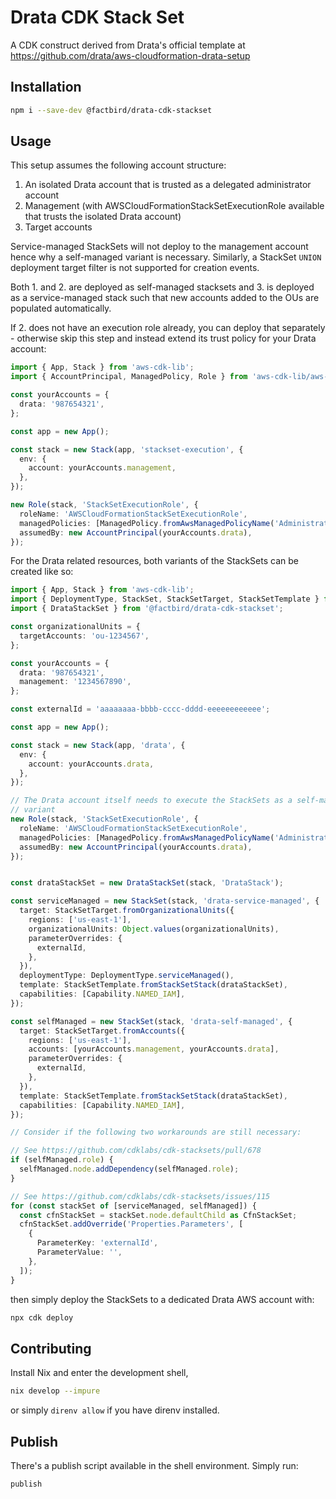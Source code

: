 # Drata CDK Stack Set

A CDK construct derived from Drata's official template at
https://github.com/drata/aws-cloudformation-drata-setup

## Installation

```bash
npm i --save-dev @factbird/drata-cdk-stackset
```

## Usage

This setup assumes the following account structure:
1. An isolated Drata account that is trusted as a delegated administrator account
2. Management (with AWSCloudFormationStackSetExecutionRole available that trusts the isolated Drata account)
3. Target accounts

Service-managed StackSets will not deploy to the management account hence why a
self-managed variant is necessary. Similarly, a StackSet `UNION` deployment
target filter is not supported for creation events.

Both 1. and 2. are deployed as self-managed stacksets and 3. is deployed as a
service-managed stack such that new accounts added to the OUs are populated
automatically.

If 2. does not have an execution role already, you can deploy that separately - otherwise skip this step and instead extend its trust policy for your Drata account:

```typescript
import { App, Stack } from 'aws-cdk-lib';
import { AccountPrincipal, ManagedPolicy, Role } from 'aws-cdk-lib/aws-iam';

const yourAccounts = {
  drata: '987654321',
};

const app = new App();

const stack = new Stack(app, 'stackset-execution', {
  env: {
    account: yourAccounts.management,
  },
});

new Role(stack, 'StackSetExecutionRole', {
  roleName: 'AWSCloudFormationStackSetExecutionRole',
  managedPolicies: [ManagedPolicy.fromAwsManagedPolicyName('AdministratorAccess')],
  assumedBy: new AccountPrincipal(yourAccounts.drata),
});
```

For the Drata related resources, both variants of the StackSets can be created like so:
```typescript
import { App, Stack } from 'aws-cdk-lib';
import { DeploymentType, StackSet, StackSetTarget, StackSetTemplate } from 'cdk-stacksets';
import { DrataStackSet } from '@factbird/drata-cdk-stackset';

const organizationalUnits = {
  targetAccounts: 'ou-1234567',
};

const yourAccounts = {
  drata: '987654321',
  management: '1234567890',
};

const externalId = 'aaaaaaaa-bbbb-cccc-dddd-eeeeeeeeeeee';

const app = new App();

const stack = new Stack(app, 'drata', {
  env: {
    account: yourAccounts.drata,
  },
});

// The Drata account itself needs to execute the StackSets as a self-managed
// variant
new Role(stack, 'StackSetExecutionRole', {
  roleName: 'AWSCloudFormationStackSetExecutionRole',
  managedPolicies: [ManagedPolicy.fromAwsManagedPolicyName('AdministratorAccess')],
  assumedBy: new AccountPrincipal(yourAccounts.drata),
});


const drataStackSet = new DrataStackSet(stack, 'DrataStack');

const serviceManaged = new StackSet(stack, 'drata-service-managed', {
  target: StackSetTarget.fromOrganizationalUnits({
    regions: ['us-east-1'],
    organizationalUnits: Object.values(organizationalUnits),
    parameterOverrides: {
      externalId,
    },
  }),
  deploymentType: DeploymentType.serviceManaged(),
  template: StackSetTemplate.fromStackSetStack(drataStackSet),
  capabilities: [Capability.NAMED_IAM],
});

const selfManaged = new StackSet(stack, 'drata-self-managed', {
  target: StackSetTarget.fromAccounts({
    regions: ['us-east-1'],
    accounts: [yourAccounts.management, yourAccounts.drata],
    parameterOverrides: {
      externalId,
    },
  }),
  template: StackSetTemplate.fromStackSetStack(drataStackSet),
  capabilities: [Capability.NAMED_IAM],
});

// Consider if the following two workarounds are still necessary:

// See https://github.com/cdklabs/cdk-stacksets/pull/678
if (selfManaged.role) {
  selfManaged.node.addDependency(selfManaged.role);
}

// See https://github.com/cdklabs/cdk-stacksets/issues/115
for (const stackSet of [serviceManaged, selfManaged]) {
  const cfnStackSet = stackSet.node.defaultChild as CfnStackSet;
  cfnStackSet.addOverride('Properties.Parameters', [
    {
      ParameterKey: 'externalId',
      ParameterValue: '',
    },
  ]);
}
```

then simply deploy the StackSets to a dedicated Drata AWS account with:

```typescript
npx cdk deploy
```

## Contributing

Install Nix and enter the development shell,

```bash
nix develop --impure
```

or simply `direnv allow` if you have direnv installed.

## Publish

There's a publish script available in the shell environment. Simply run:

```bash
publish
```
